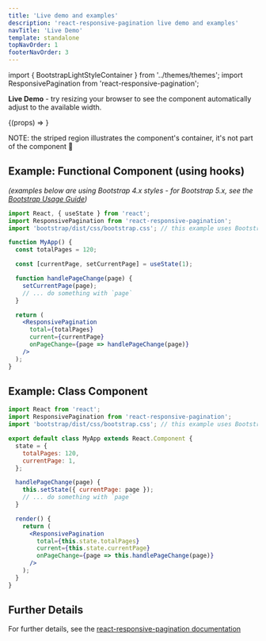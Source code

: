 ```yaml
---
title: 'Live demo and examples'
description: 'react-responsive-pagination live demo and examples'
navTitle: 'Live Demo'
template: standalone
topNavOrder: 1
footerNavOrder: 3
---
```


import { BootstrapLightStyleContainer } from '../themes/themes';
import ResponsivePagination from 'react-responsive-pagination';

**Live Demo** - try resizing your browser to see the component automatically adjust to the available width.

<BootstrapLightStyleContainer hasBorder striped shadow>
  {(props) => <ResponsivePagination {...props} total={120} />}
</BootstrapLightStyleContainer>

NOTE: the striped region illustrates the component's container, it's not part of the component 🙂

## Example: Functional Component (using hooks)

_(examples below are using Bootstrap 4.x styles - for Bootstrap 5.x, see the [Bootstrap Usage Guide](/bootstrap-pagination/))_

```jsx
import React, { useState } from 'react';
import ResponsivePagination from 'react-responsive-pagination';
import 'bootstrap/dist/css/bootstrap.css'; // this example uses Bootstrap 4.x styles

function MyApp() {
  const totalPages = 120;

  const [currentPage, setCurrentPage] = useState(1);

  function handlePageChange(page) {
    setCurrentPage(page);
    // ... do something with `page`
  }

  return (
    <ResponsivePagination
      total={totalPages}
      current={currentPage}
      onPageChange={page => handlePageChange(page)}
    />
  );
}
```

## Example: Class Component

```jsx
import React from 'react';
import ResponsivePagination from 'react-responsive-pagination';
import 'bootstrap/dist/css/bootstrap.css'; // this example uses Bootstrap 4.x styles

export default class MyApp extends React.Component {
  state = {
    totalPages: 120,
    currentPage: 1,
  };

  handlePageChange(page) {
    this.setState({ currentPage: page });
    // ... do something with `page`
  }

  render() {
    return (
      <ResponsivePagination
        total={this.state.totalPages}
        current={this.state.currentPage}
        onPageChange={page => this.handlePageChange(page)}
      />
    );
  }
}
```

## Further Details

For further details, see the [react-responsive-pagination documentation](/)
